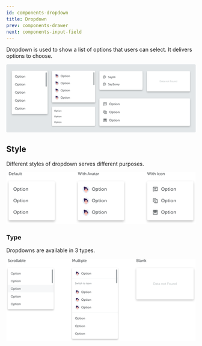 ```yaml
---
id: components-dropdown
title: Dropdown
prev: components-drawer
next: components-input-field
---
```


<text-primary>

Dropdown is used to show a list of options that users can select. It delivers options to choose.

</text-primary>

![dropdown/img-1](../../assets/images/design/components/dropdown/img-1.png)

## Style

Different styles of dropdown serves different purposes.

![dropdown/dropdown-style](../../assets/images/design/components/dropdown/dropdown-style.png)

### Type

Dropdowns are available in 3 types.

![dropdown/dropdown-type](../../assets/images/design/components/dropdown/dropdown-type.png)

